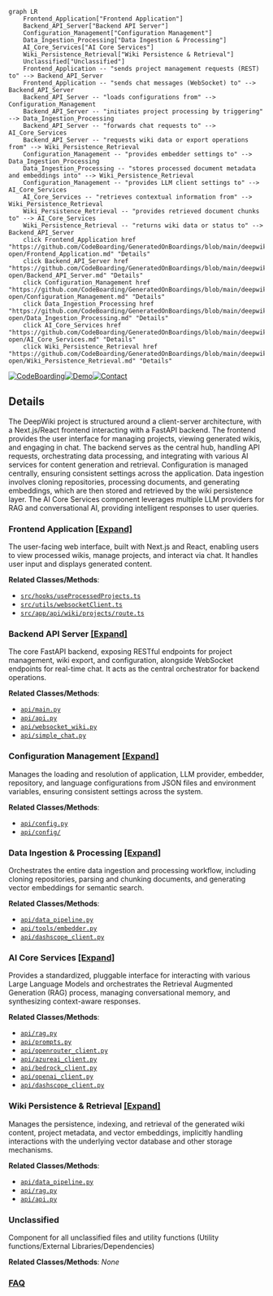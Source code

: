 ```mermaid
graph LR
    Frontend_Application["Frontend Application"]
    Backend_API_Server["Backend API Server"]
    Configuration_Management["Configuration Management"]
    Data_Ingestion_Processing["Data Ingestion & Processing"]
    AI_Core_Services["AI Core Services"]
    Wiki_Persistence_Retrieval["Wiki Persistence & Retrieval"]
    Unclassified["Unclassified"]
    Frontend_Application -- "sends project management requests (REST) to" --> Backend_API_Server
    Frontend_Application -- "sends chat messages (WebSocket) to" --> Backend_API_Server
    Backend_API_Server -- "loads configurations from" --> Configuration_Management
    Backend_API_Server -- "initiates project processing by triggering" --> Data_Ingestion_Processing
    Backend_API_Server -- "forwards chat requests to" --> AI_Core_Services
    Backend_API_Server -- "requests wiki data or export operations from" --> Wiki_Persistence_Retrieval
    Configuration_Management -- "provides embedder settings to" --> Data_Ingestion_Processing
    Data_Ingestion_Processing -- "stores processed document metadata and embeddings into" --> Wiki_Persistence_Retrieval
    Configuration_Management -- "provides LLM client settings to" --> AI_Core_Services
    AI_Core_Services -- "retrieves contextual information from" --> Wiki_Persistence_Retrieval
    Wiki_Persistence_Retrieval -- "provides retrieved document chunks to" --> AI_Core_Services
    Wiki_Persistence_Retrieval -- "returns wiki data or status to" --> Backend_API_Server
    click Frontend_Application href "https://github.com/CodeBoarding/GeneratedOnBoardings/blob/main/deepwiki-open/Frontend_Application.md" "Details"
    click Backend_API_Server href "https://github.com/CodeBoarding/GeneratedOnBoardings/blob/main/deepwiki-open/Backend_API_Server.md" "Details"
    click Configuration_Management href "https://github.com/CodeBoarding/GeneratedOnBoardings/blob/main/deepwiki-open/Configuration_Management.md" "Details"
    click Data_Ingestion_Processing href "https://github.com/CodeBoarding/GeneratedOnBoardings/blob/main/deepwiki-open/Data_Ingestion_Processing.md" "Details"
    click AI_Core_Services href "https://github.com/CodeBoarding/GeneratedOnBoardings/blob/main/deepwiki-open/AI_Core_Services.md" "Details"
    click Wiki_Persistence_Retrieval href "https://github.com/CodeBoarding/GeneratedOnBoardings/blob/main/deepwiki-open/Wiki_Persistence_Retrieval.md" "Details"
```

[![CodeBoarding](https://img.shields.io/badge/Generated%20by-CodeBoarding-9cf?style=flat-square)](https://github.com/CodeBoarding/CodeBoarding)[![Demo](https://img.shields.io/badge/Try%20our-Demo-blue?style=flat-square)](https://www.codeboarding.org/diagrams)[![Contact](https://img.shields.io/badge/Contact%20us%20-%20contact@codeboarding.org-lightgrey?style=flat-square)](mailto:contact@codeboarding.org)

## Details

The DeepWiki project is structured around a client-server architecture, with a Next.js/React frontend interacting with a FastAPI backend. The frontend provides the user interface for managing projects, viewing generated wikis, and engaging in chat. The backend serves as the central hub, handling API requests, orchestrating data processing, and integrating with various AI services for content generation and retrieval. Configuration is managed centrally, ensuring consistent settings across the application. Data ingestion involves cloning repositories, processing documents, and generating embeddings, which are then stored and retrieved by the wiki persistence layer. The AI Core Services component leverages multiple LLM providers for RAG and conversational AI, providing intelligent responses to user queries.

### Frontend Application [[Expand]](./Frontend_Application.md)
The user-facing web interface, built with Next.js and React, enabling users to view processed wikis, manage projects, and interact via chat. It handles user input and displays generated content.


**Related Classes/Methods**:

- <a href="https://github.com/AsyncFuncAI/deepwiki-open/blob/mainsrc/hooks/useProcessedProjects.ts" target="_blank" rel="noopener noreferrer">`src/hooks/useProcessedProjects.ts`</a>
- <a href="https://github.com/AsyncFuncAI/deepwiki-open/blob/mainsrc/utils/websocketClient.ts" target="_blank" rel="noopener noreferrer">`src/utils/websocketClient.ts`</a>
- <a href="https://github.com/AsyncFuncAI/deepwiki-open/blob/mainsrc/app/api/wiki/projects/route.ts" target="_blank" rel="noopener noreferrer">`src/app/api/wiki/projects/route.ts`</a>


### Backend API Server [[Expand]](./Backend_API_Server.md)
The core FastAPI backend, exposing RESTful endpoints for project management, wiki export, and configuration, alongside WebSocket endpoints for real-time chat. It acts as the central orchestrator for backend operations.


**Related Classes/Methods**:

- <a href="https://github.com/AsyncFuncAI/deepwiki-open/blob/mainapi/main.py" target="_blank" rel="noopener noreferrer">`api/main.py`</a>
- <a href="https://github.com/AsyncFuncAI/deepwiki-open/blob/mainapi/api.py" target="_blank" rel="noopener noreferrer">`api/api.py`</a>
- <a href="https://github.com/AsyncFuncAI/deepwiki-open/blob/mainapi/websocket_wiki.py" target="_blank" rel="noopener noreferrer">`api/websocket_wiki.py`</a>
- <a href="https://github.com/AsyncFuncAI/deepwiki-open/blob/mainapi/simple_chat.py" target="_blank" rel="noopener noreferrer">`api/simple_chat.py`</a>


### Configuration Management [[Expand]](./Configuration_Management.md)
Manages the loading and resolution of application, LLM provider, embedder, repository, and language configurations from JSON files and environment variables, ensuring consistent settings across the system.


**Related Classes/Methods**:

- <a href="https://github.com/AsyncFuncAI/deepwiki-open/blob/mainapi/config.py" target="_blank" rel="noopener noreferrer">`api/config.py`</a>
- <a href="https://github.com/AsyncFuncAI/deepwiki-open/blob/mainapi/config" target="_blank" rel="noopener noreferrer">`api/config/`</a>


### Data Ingestion & Processing [[Expand]](./Data_Ingestion_Processing.md)
Orchestrates the entire data ingestion and processing workflow, including cloning repositories, parsing and chunking documents, and generating vector embeddings for semantic search.


**Related Classes/Methods**:

- <a href="https://github.com/AsyncFuncAI/deepwiki-open/blob/mainapi/data_pipeline.py" target="_blank" rel="noopener noreferrer">`api/data_pipeline.py`</a>
- <a href="https://github.com/AsyncFuncAI/deepwiki-open/blob/mainapi/tools/embedder.py" target="_blank" rel="noopener noreferrer">`api/tools/embedder.py`</a>
- <a href="https://github.com/AsyncFuncAI/deepwiki-open/blob/mainapi/dashscope_client.py" target="_blank" rel="noopener noreferrer">`api/dashscope_client.py`</a>


### AI Core Services [[Expand]](./AI_Core_Services.md)
Provides a standardized, pluggable interface for interacting with various Large Language Models and orchestrates the Retrieval Augmented Generation (RAG) process, managing conversational memory, and synthesizing context-aware responses.


**Related Classes/Methods**:

- <a href="https://github.com/AsyncFuncAI/deepwiki-open/blob/mainapi/rag.py" target="_blank" rel="noopener noreferrer">`api/rag.py`</a>
- <a href="https://github.com/AsyncFuncAI/deepwiki-open/blob/mainapi/prompts.py" target="_blank" rel="noopener noreferrer">`api/prompts.py`</a>
- <a href="https://github.com/AsyncFuncAI/deepwiki-open/blob/mainapi/openrouter_client.py" target="_blank" rel="noopener noreferrer">`api/openrouter_client.py`</a>
- <a href="https://github.com/AsyncFuncAI/deepwiki-open/blob/mainapi/azureai_client.py" target="_blank" rel="noopener noreferrer">`api/azureai_client.py`</a>
- <a href="https://github.com/AsyncFuncAI/deepwiki-open/blob/mainapi/bedrock_client.py" target="_blank" rel="noopener noreferrer">`api/bedrock_client.py`</a>
- <a href="https://github.com/AsyncFuncAI/deepwiki-open/blob/mainapi/openai_client.py" target="_blank" rel="noopener noreferrer">`api/openai_client.py`</a>
- <a href="https://github.com/AsyncFuncAI/deepwiki-open/blob/mainapi/dashscope_client.py" target="_blank" rel="noopener noreferrer">`api/dashscope_client.py`</a>


### Wiki Persistence & Retrieval [[Expand]](./Wiki_Persistence_Retrieval.md)
Manages the persistence, indexing, and retrieval of the generated wiki content, project metadata, and vector embeddings, implicitly handling interactions with the underlying vector database and other storage mechanisms.


**Related Classes/Methods**:

- <a href="https://github.com/AsyncFuncAI/deepwiki-open/blob/mainapi/data_pipeline.py" target="_blank" rel="noopener noreferrer">`api/data_pipeline.py`</a>
- <a href="https://github.com/AsyncFuncAI/deepwiki-open/blob/mainapi/rag.py" target="_blank" rel="noopener noreferrer">`api/rag.py`</a>
- <a href="https://github.com/AsyncFuncAI/deepwiki-open/blob/mainapi/api.py" target="_blank" rel="noopener noreferrer">`api/api.py`</a>


### Unclassified
Component for all unclassified files and utility functions (Utility functions/External Libraries/Dependencies)


**Related Classes/Methods**: _None_



### [FAQ](https://github.com/CodeBoarding/GeneratedOnBoardings/tree/main?tab=readme-ov-file#faq)